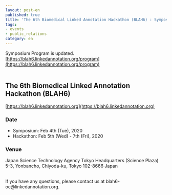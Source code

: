 ```yaml
---
layout: post-en
published: true
title: 'The 6th Biomedical Linked Annotation Hackathon (BLAH6) : Symposium Program is updated.'
tags:
- events
- public_relations
category: en
---
```

Symposium Program is updated.<br />
[https://blah6.linkedannotation.org/program](https://blah6.linkedannotation.org/program)
<br />
<br />
## The 6th Biomedical Linked Annotation Hackathon (BLAH6)
[https://blah6.linkedannotation.org](https://blah6.linkedannotation.org)

### Date
* Symposium: Feb 4th (Tue), 2020
* Hackathon: Feb 5th (Wed) - 7th (Fri), 2020

### Venue
Japan Science Technology Agency Tokyo Headquarters (Science Plaza)<br />
5-3, Yonbancho, Chiyoda-ku, Tokyo 102-8666 Japan

<br />
If you have any questions, please contact us at blah6-oc@linkedannotation.org.

